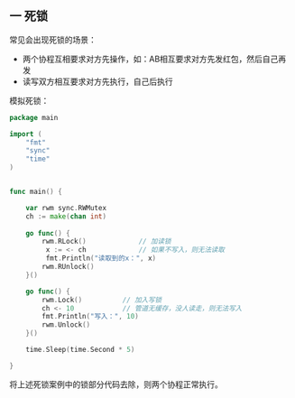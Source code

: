 ## 一 死锁

常见会出现死锁的场景：
- 两个协程互相要求对方先操作，如：AB相互要求对方先发红包，然后自己再发
- 读写双方相互要求对方先执行，自己后执行

模拟死锁：
```go
package main

import (
	"fmt"
	"sync"
	"time"
)


func main() {

	var rwm sync.RWMutex
	ch := make(chan int)
	
	go func() {
		rwm.RLock()				// 加读锁
		 x := <- ch				// 如果不写入，则无法读取
		 fmt.Println("读取到的x：", x)
		rwm.RUnlock()
	}()

	go func() {
		rwm.Lock()			// 加入写锁
		ch <- 10			// 管道无缓存，没人读走，则无法写入
		fmt.Println("写入：", 10)
		rwm.Unlock()
	}()

	time.Sleep(time.Second * 5)

}
```

将上述死锁案例中的锁部分代码去除，则两个协程正常执行。  